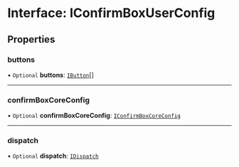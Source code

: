 # Interface: IConfirmBoxUserConfig

## Properties

### buttons

• `Optional` **buttons**: [`IButton`](#/documentation/interface-IButton)[]

___

### confirmBoxCoreConfig

• `Optional` **confirmBoxCoreConfig**: [`IConfirmBoxCoreConfig`](#/documentation/interface-IConfirmBoxCoreConfig)

___

### dispatch

• `Optional` **dispatch**: [`IDispatch`](#/documentation/interface-IDispatch)
